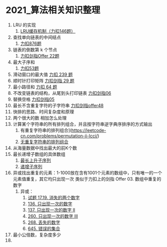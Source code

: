 # 2021_算法相关知识整理

1. LRU 的实现
   1. [LRU缓存机制（力扣146题）](https://leetcode-cn.com/problems/lru-cache/)
2. 查找单向链表的中间结点
   1. [力扣876题](https://leetcode-cn.com/problems/middle-of-the-linked-list/)
3. 链表的倒数第 k 个节点
   1. [力扣剑指Offer 22题](https://leetcode-cn.com/problems/lian-biao-zhong-dao-shu-di-kge-jie-dian-lcof/)
4. 最大子序和
   1. [力扣53题](https://leetcode-cn.com/problems/maximum-subarray/)
5. 滑动窗口的最大值
   [力扣 239 题](https://leetcode-cn.com/problems/sliding-window-maximum/)
6. 顺时针打印矩阵
   [力扣剑指 29 题](https://leetcode-cn.com/problems/shun-shi-zhen-da-yin-ju-zhen-lcof/)
7. 最小路径和
   [力扣 64 题](https://leetcode-cn.com/problems/minimum-path-sum/)
8. 不改变链表的结构，从尾到头打印链表
   [力扣剑指06](https://leetcode-cn.com/problems/cong-wei-dao-tou-da-yin-lian-biao-lcof/)
9. 替换空格
   [力扣剑指05](https://leetcode-cn.com/problems/ti-huan-kong-ge-lcof/)
10. 最长不含重复字符的子字符串
    [力扣剑指offer48](https://leetcode-cn.com/problems/zui-chang-bu-han-zhong-fu-zi-fu-de-zi-zi-fu-chuan-lcof/)
11. 快排的思路、时间复杂度和原理
12. 两个很大的数 相加怎么处理
13. 计算某个字符串的所有排列组合，并且按字符串逆字典序排序的方式输出
    1. 有重复字符串的排列组合](https://leetcode-cn.com/problems/permutation-ii-lcci/)
    2. [无重复字符串的排列组合](https://leetcode-cn.com/problems/permutation-i-lcci/)
14. 从海量数据中找出最大的前K个数
15. 最长递增子数组的具体数组
    1. [最长上升子序列](https://leetcode-cn.com/problems/longest-increasing-subsequence/)
    2. [递增子序列](https://leetcode-cn.com/problems/increasing-subsequences/)
16. 异或找出重复的元素：1-1000放在含有1001个元素的数组中，只有唯一的一个元素值重复，其它均只出现一次
    类似于力扣上的剑指 Offer 03. 数组中重复的数字
    1. 异或：
       1. [试题 17.19. 消失的两个数字](https://leetcode-cn.com/problems/missing-two-lcci/)
       2. [136. 只出现一次的数字](https://leetcode-cn.com/problems/single-number/)
       3. [137. 只出现一次的数字 II](https://leetcode-cn.com/problems/single-number-ii/)
       4. [260. 只出现一次的数字 III](https://leetcode-cn.com/problems/single-number-iii/)
       5. [268. 丢失的数字](https://leetcode-cn.com/problems/missing-number/)
       6. [645. 错误的集合](https://leetcode-cn.com/problems/set-mismatch/)
17. 最小公倍数，复杂度多少
18. 


